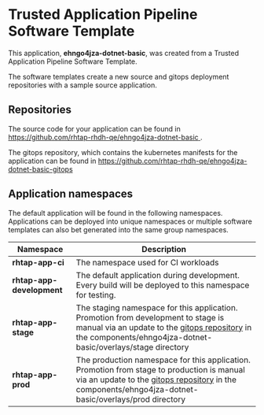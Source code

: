 # Trusted Application Pipeline Software Template

This application, **ehngo4jza-dotnet-basic**, was created from a Trusted Application Pipeline Software Template.

The software templates create a new source and gitops deployment repositories with a sample source application. 

## Repositories

The source code for your application can be found in [https://github.com/rhtap-rhdh-qe/ehngo4jza-dotnet-basic ](https://github.com/rhtap-rhdh-qe/ehngo4jza-dotnet-basic ).
 
The gitops repository, which contains the kubernetes manifests for the application can be found in 
[https://github.com/rhtap-rhdh-qe/ehngo4jza-dotnet-basic-gitops ](https://github.com/rhtap-rhdh-qe/ehngo4jza-dotnet-basic-gitops ) 

## Application namespaces 

The default application will be found in the following namespaces. Applications can be deployed into unique namespaces or multiple software templates can also bet generated into the same group namespaces.  

|  Namespace   |  Description   |  
| -------- | -------- |
| **rhtap-app-ci** | The namespace used for CI workloads |
| **rhtap-app-development** | The default application during development. Every build will be deployed to this namespace for testing. |
| **rhtap-app-stage** | The staging namespace for this application. Promotion from development to stage is manual via an update to the [gitops repository](https://github.com/rhtap-rhdh-qe/ehngo4jza-dotnet-basic-gitops ) in the components/ehngo4jza-dotnet-basic/overlays/stage directory |
| **rhtap-app-prod** | The production namespace for this application. Promotion from stage to production is manual via an update to the [gitops repository](https://github.com/rhtap-rhdh-qe/ehngo4jza-dotnet-basic-gitops ) in the components/ehngo4jza-dotnet-basic/overlays/prod directory |